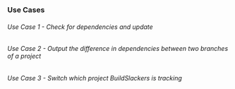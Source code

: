 ### Use Cases

###### Use Case 1 - Check for dependencies and update


###### Use Case 2 - Output the difference in dependencies between two branches of a project


###### Use Case 3 - Switch which project BuildSlackers is tracking
